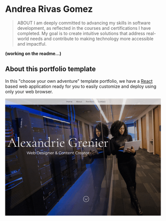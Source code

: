 # Andrea Rivas Gomez
> ABOUT
I am deeply committed to advancing my skills in software development, as reflected in the courses and certifications I have completed. My goal is to create intuitive solutions that address real-world needs and contribute to making technology more accessible and impactful.


**(working on the readme...)**


## About this portfolio template
In this "choose your own adventure" template portfolio, we have a [React](https://reactjs.org/) based web application ready for you to easily customize and deploy using only your web browser.

![JavaScript profile web application](/__images__/js-portfolio-site.gif "JavaScript profile web application")